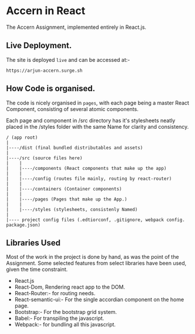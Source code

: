 # Accern in React

The Accern Assignment, implemented entirely in React.js.

## Live Deployment.
The site is deployed `live` and can be accessed at:-
```
https://arjun-accern.surge.sh
```

## How Code is organised.
The code is nicely organised in `pages`, with each page being a master React Component, consisting of several atomic components.

Each page and component in /src directory has it's stylesheets neatly placed in the /styles folder with the same Name for clarity and consistency.

```
/ (app root)
|
|----/dist (final bundled distributables and assets)
|
|----/src (source files here)
|    |
|    |----/components (React components that make up the app)
|    |
|    |----/config (routes file mainly, routing by react-router)
|    |
|    |----/containers (Container components)
|    |
|    |----/pages (Pages that make up the App.)
|    |
|    |----/styles (stylesheets, consistenly Named)
|
|---- project config files (.edtiorconf, .gitignore, webpack config. package.json)
```

## Libraries Used

Most of the work in the project is done by hand, as was the point of the Assignment. Some selected features from select libraries have been used, given the time constraint.

- React.js 
- React-Dom, Rendering react app to the DOM.
- React-Router:- for routing needs.
- React-semantic-ui:- For the single accordian component on the home page.
- Bootstrap:- For the bootstrap grid system.
- Babel:- For transpiling the javascript.
- Webpack:-  for bundling all this javascript.